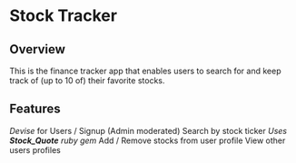 # Stock Tracker

## Overview
This is the finance tracker app that enables users to search for and keep track of (up to 10 of) their favorite stocks.

## Features
  *Devise* for Users / Signup (Admin moderated)
  Search by stock ticker *Uses **Stock_Quote** ruby gem*
  Add / Remove stocks from user profile
  View other users profiles
